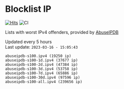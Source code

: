 # Blocklist IP

[![Hits](https://hits.seeyoufarm.com/api/count/incr/badge.svg?url=https%3A%2F%2Fgithub.com%2Fborestad%2Fblocklist-ip%2F&count_bg=%2379C83D&title_bg=%23555555&icon=&icon_color=%23E7E7E7&title=hits&edge_flat=false)](https://hits.seeyoufarm.com)  ![CI](https://img.shields.io/github/workflow/status/borestad/blocklist-ip/CI?style=flat-square)

Lists with worst IPv4 offenders, provided by [AbuseIPDB](https://www.abuseipdb.com/)

<!-- FOOTER-PLACEHOLDER -->
Updated every 5 hours<br>
Last update: `2023-03-16 - 15:05:43`
```
abuseipdb-s100.ipv4 (19250 ip)
abuseipdb-s100-1d.ipv4 (37677 ip)
abuseipdb-s100-2d.ipv4 (47384 ip)
abuseipdb-s100-3d.ipv4 (53758 ip)
abuseipdb-s100-7d.ipv4 (65886 ip)
abuseipdb-s100-30d.ipv4 (97596 ip)
abuseipdb-s100-all.ipv4 (239656 ip)
```
